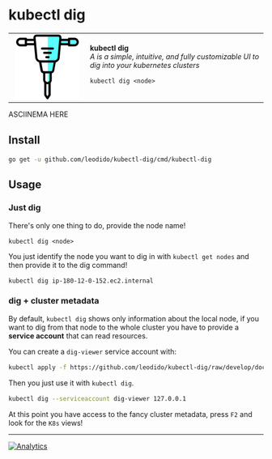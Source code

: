 # kubectl dig

<table style="width: 100%; border-style: none;"><tr>
<td style="width: 140px; text-align: center;"><img width="128px" src="docs/img/logo.png" alt="kubectl dig logo"/></td>
<td>
<strong>kubectl dig</strong><br />
<i>A is a simple, intuitive, and fully customizable UI to dig into your kubernetes clusters</i><br>

```
kubectl dig <node>
```
</td>
</tr></table>

ASCIINEMA HERE
## Install


```bash
go get -u github.com/leodido/kubectl-dig/cmd/kubectl-dig
```

## Usage

### Just dig
There's only one thing to do, provide the node name!

```
kubectl dig <node>
```

You just identify the node you want to dig in with `kubectl get nodes` and then
provide it to the dig command!

```
kubectl dig ip-180-12-0-152.ec2.internal
```

### dig + cluster metadata

By default, `kubectl dig` shows only information about the local node, if you want to dig from that node to the whole cluster you have to provide a **service account** that can read resources.

You can create a `dig-viewer` service account with:

```bash
kubectl apply -f https://github.com/leodido/kubectl-dig/raw/develop/docs/setup/read-serviceaccount.yml
```

Then you just use it with `kubectl dig`.

```bash
kubectl dig --serviceaccount dig-viewer 127.0.0.1
```

At this point you have access to the fancy cluster metadata, press `F2` and look for the `K8s` views!


---

[![Analytics](https://ga-beacon.appspot.com/UA-49657176-1/kubectl-dig?flat)](https://github.com/igrigorik/ga-beacon)


